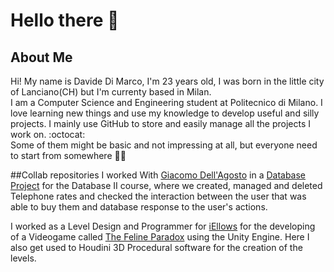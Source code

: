# Hello there 👋

## About Me
Hi! My name is Davide Di Marco, I'm 23 years old, I was born in the little city of Lanciano(CH) but I'm currenty based in Milan. <br>
I am a Computer Science and Engineering student at Politecnico di Milano. I love learning new things and use my knowledge to develop useful and silly projects.
I mainly use GitHub to store and easily manage all the projects I work on. :octocat: <br>
Some of them might be basic and not impressing at all, but everyone need to start from somewhere :man_shrugging:

##Collab repositories
I worked With [Giacomo Dell'Agosto](https://github.com/GiacomoDA) in a [Database Project](https://github.com/GiacomoDA/db2_jpa_project) for the Database II course, where we created, managed and deleted Telephone rates and checked the interaction between the user that was able to buy them and database response to the user's actions.

I worked as a Level Design and Programmer for [iEllows](https://github.com/iellows) for the developing of a Videogame called [The Feline Paradox](https://github.com/iellows/TheFelineParadox) using the Unity Engine. Here I also get used to Houdini 3D Procedural software for the creation of the levels. 
